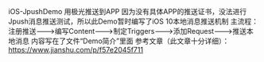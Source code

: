 iOS-JpushDemo
用极光推送到APP 因为没有具体APP的推送证书，没法进行Jpush消息推送测试，所以此Demo暂时编写了iOS 10本地消息推送机制
 主流程：注册推送--->编写Content--->制定Triggers--->添加Request--->推送本地消息
 内容写在了文件“Demo简介”里面
 参考文章（此文章十分详细）：https://www.jianshu.com/p/f57e2045f711
